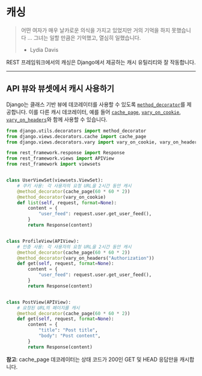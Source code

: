 # 캐싱

> 어떤 여자가 매우 날카로운 의식을 가지고 있었지만 거의 기억을 하지 못했습니다 ... 그녀는 일할 만큼은 기억했고, 열심히 일했습니다.
> - Lydia Davis

REST 프레임워크에서의 캐싱은 Django에서 제공하는 캐시 유틸리티와 잘 작동합니다.

---

## API 뷰와 뷰셋에서 캐시 사용하기

Django는 클래스 기반 뷰에 데코레이터를 사용할 수 있도록 [`method_decorator`][decorator]를 제공합니다. 이를 다른 캐시 데코레이터, 예를 들어 [`cache_page`][page], [`vary_on_cookie`][cookie], [`vary_on_headers`][headers]와 함께 사용할 수 있습니다.

```python
from django.utils.decorators import method_decorator
from django.views.decorators.cache import cache_page
from django.views.decorators.vary import vary_on_cookie, vary_on_headers

from rest_framework.response import Response
from rest_framework.views import APIView
from rest_framework import viewsets


class UserViewSet(viewsets.ViewSet):
    # 쿠키 사용: 각 사용자의 요청 URL을 2시간 동안 캐시
    @method_decorator(cache_page(60 * 60 * 2))
    @method_decorator(vary_on_cookie)
    def list(self, request, format=None):
        content = {
            "user_feed": request.user.get_user_feed(),
        }
        return Response(content)


class ProfileView(APIView):
    # 인증 사용: 각 사용자의 요청 URL을 2시간 동안 캐시
    @method_decorator(cache_page(60 * 60 * 2))
    @method_decorator(vary_on_headers("Authorization"))
    def get(self, request, format=None):
        content = {
            "user_feed": request.user.get_user_feed(),
        }
        return Response(content)


class PostView(APIView):
    # 요청된 URL의 페이지를 캐시
    @method_decorator(cache_page(60 * 60 * 2))
    def get(self, request, format=None):
        content = {
            "title": "Post title",
            "body": "Post content",
        }
        return Response(content)
```

**참고**: cache_page 데코레이터는 상태 코드가 200인 GET 및 HEAD 응답만을 캐시합니다.

[page]: https://docs.djangoproject.com/en/dev/topics/cache/#the-per-view-cache
[cookie]: https://docs.djangoproject.com/en/dev/topics/http/decorators/#django.views.decorators.vary.vary_on_cookie
[headers]: https://docs.djangoproject.com/en/dev/topics/http/decorators/#django.views.decorators.vary.vary_on_headers
[decorator]: https://docs.djangoproject.com/en/dev/topics/class-based-views/intro/#decorating-the-class